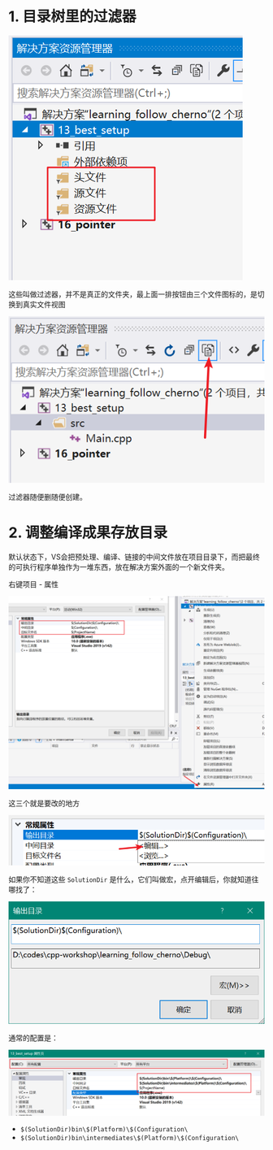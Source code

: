 # 1. 目录树里的过滤器

![image-20210110043341790](attachments/image-20210110043341790.png)

这些叫做过滤器，并不是真正的文件夹，最上面一排按钮由三个文件图标的，是切换到真实文件视图

![image-20210110043525213](attachments/image-20210110043525213.png)

过滤器随便删随便创建。

# 2. 调整编译成果存放目录

默认状态下，VS会把预处理、编译、链接的中间文件放在项目目录下，而把最终的可执行程序单独作为一堆东西，放在解决方案外面的一个新文件夹。

右键项目 - 属性

![image-20210110044159466](attachments/image-20210110044159466.png)

这三个就是要改的地方

![image-20210110044249267](attachments/image-20210110044249267.png)

如果你不知道这些 `SolutionDir` 是什么，它们叫做宏，点开编辑后，你就知道往哪找了：

![image-20210110044336325](attachments/image-20210110044336325.png)

通常的配置是：

![image-20210110044755561](attachments/image-20210110044755561.png)

- `$(SolutionDir)bin\$(Platform)\$(Configuration\`
- `$(SolutionDir)bin\intermediates\$(Platform)\$(Configuration\`